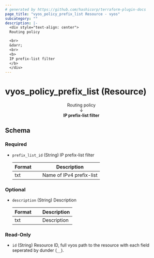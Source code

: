 ```yaml
---
# generated by https://github.com/hashicorp/terraform-plugin-docs
page_title: "vyos_policy_prefix_list Resource - vyos"
subcategory: ""
description: |-
  <div style="text-align: center">
  Routing policy

  <br>
  &darr;
  <br>
  <b>
  IP prefix-list filter
  </b>
  </div>
---
```


# vyos_policy_prefix_list (Resource)

<div style="text-align: center">
Routing policy

<br>
&darr;
<br>
<b>
IP prefix-list filter
</b>
</div>



<!-- schema generated by tfplugindocs -->
## Schema

### Required

- `prefix_list_id` (String) IP prefix-list filter

    |  Format &emsp; | Description  |
    |----------|---------------|
    |  txt  &emsp; |  Name of IPv4 prefix-list  |

### Optional

- `description` (String) Description

    |  Format &emsp; | Description  |
    |----------|---------------|
    |  txt  &emsp; |  Description  |

### Read-Only

- `id` (String) Resource ID, full vyos path to the resource with each field seperated by dunder (`__`).
